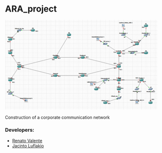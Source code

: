 # ARA_project

![alt text](network_design.png "Network Design of GNS3 project")

Construction of a corporate communication network

### Developers:
- [Renato Valente](https://github.com/renatovalente5)
- [Jacinto Luflakio](https://github.com/jacintoluf)

